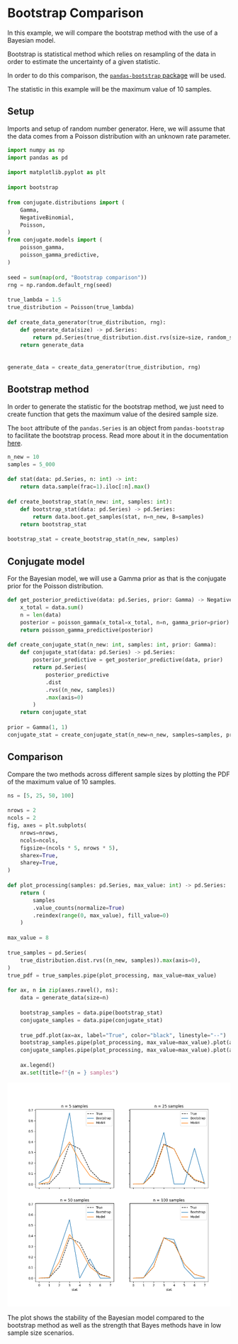 # Bootstrap Comparison

In this example, we will compare the bootstrap method with the use of a
Bayesian model.

Bootstrap is statistical method which relies on resampling of the 
data in order to estimate the uncertainty of a given statistic. 

In order to do this comparison, the [`pandas-bootstrap`
package](https://wd60622.github.io/pandas-bootstrap/) will be used.


The statistic in this example will be the maximum value of 10 samples.


## Setup

Imports and setup of random number generator. Here, we will assume that the
data comes from a Poisson distribution with an unknown rate parameter.

```python
import numpy as np
import pandas as pd

import matplotlib.pyplot as plt

import bootstrap

from conjugate.distributions import (
    Gamma, 
    NegativeBinomial,
    Poisson, 
)
from conjugate.models import (
    poisson_gamma, 
    poisson_gamma_predictive,
)

seed = sum(map(ord, "Bootstrap comparison"))
rng = np.random.default_rng(seed)

true_lambda = 1.5
true_distribution = Poisson(true_lambda)

def create_data_generator(true_distribution, rng): 
    def generate_data(size) -> pd.Series:
        return pd.Series(true_distribution.dist.rvs(size=size, random_state=rng))
    return generate_data


generate_data = create_data_generator(true_distribution, rng)
```

## Bootstrap method

In order to generate the statistic for the bootstrap method, we just need to
create function that gets the maximum value of the desired sample size. 

The `boot` attribute of the `pandas.Series` is an object from
`pandas-bootstrap` to facilitate the bootstrap process. Read more about it in the 
documentation [here](https://wd60622.github.io/pandas-bootstrap/extensions/).

```python
n_new = 10
samples = 5_000

def stat(data: pd.Series, n: int) -> int:
    return data.sample(frac=1).iloc[:n].max()

def create_bootstrap_stat(n_new: int, samples: int):
    def bootstrap_stat(data: pd.Series) -> pd.Series: 
        return data.boot.get_samples(stat, n=n_new, B=samples)
    return bootstrap_stat

bootstrap_stat = create_bootstrap_stat(n_new, samples)
```

## Conjugate model

For the Bayesian model, we will use a Gamma prior as that is the conjugate
prior for the Poisson distribution.

```python
def get_posterior_predictive(data: pd.Series, prior: Gamma) -> NegativeBinomial:
    x_total = data.sum()
    n = len(data)
    posterior = poisson_gamma(x_total=x_total, n=n, gamma_prior=prior)
    return poisson_gamma_predictive(posterior)

def create_conjugate_stat(n_new: int, samples: int, prior: Gamma): 
    def conjugate_stat(data: pd.Series) -> pd.Series: 
        posterior_predictive = get_posterior_predictive(data, prior)
        return pd.Series(
            posterior_predictive
            .dist
            .rvs((n_new, samples))
            .max(axis=0)
        )
    return conjugate_stat

prior = Gamma(1, 1)
conjugate_stat = create_conjugate_stat(n_new=n_new, samples=samples, prior=prior)
```

## Comparison

Compare the two methods across different sample sizes by plotting the PDF of
the maximum value of 10 samples.

```python
ns = [5, 25, 50, 100]

nrows = 2
ncols = 2
fig, axes = plt.subplots(
    nrows=nrows, 
    ncols=ncols, 
    figsize=(ncols * 5, nrows * 5),
    sharex=True, 
    sharey=True,
)

def plot_processing(samples: pd.Series, max_value: int) -> pd.Series:
    return (
        samples
        .value_counts(normalize=True)
        .reindex(range(0, max_value), fill_value=0)
    )

max_value = 8

true_samples = pd.Series(
    true_distribution.dist.rvs((n_new, samples)).max(axis=0),
)
true_pdf = true_samples.pipe(plot_processing, max_value=max_value)

for ax, n in zip(axes.ravel(), ns):
    data = generate_data(size=n)

    bootstrap_samples = data.pipe(bootstrap_stat)
    conjugate_samples = data.pipe(conjugate_stat)

    true_pdf.plot(ax=ax, label="True", color="black", linestyle="--")
    bootstrap_samples.pipe(plot_processing, max_value=max_value).plot(ax=ax, label="Bootstrap")
    conjugate_samples.pipe(plot_processing, max_value=max_value).plot(ax=ax, label="Model")

    ax.legend()
    ax.set(title=f"{n = } samples")
```

<!---
plt.savefig("./docs/images/bootstrap-comparison.png")
plt.close()
--->

![Method Comparison](./../images/bootstrap-comparison.png)

The plot shows the stability of the Bayesian model compared to the bootstrap
method as well as the strength that Bayes methods have in low sample size
scenarios.
